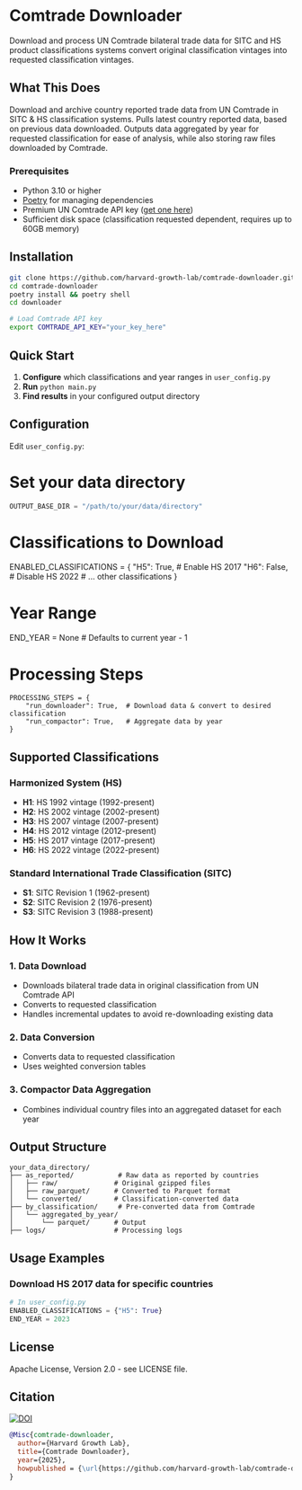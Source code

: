 # Comtrade Downloader

Download and process UN Comtrade bilateral trade data for SITC and HS product classifications systems convert original classification vintages into requested classification vintages. 

## What This Does

Download and archive country reported trade data from UN Comtrade in SITC & HS classification systems. Pulls latest country reported data, based on previous data downloaded. Outputs data aggregated by year for requested classification for ease of analysis, while also storing raw files downloaded by Comtrade. 

### Prerequisites
- Python 3.10 or higher
- [Poetry](https://python-poetry.org/docs/) for managing dependencies
- Premium UN Comtrade API key ([get one here](https://comtradeplus.un.org/))
- Sufficient disk space (classification requested dependent, requires up to 60GB memory)

## Installation

```bash
git clone https://github.com/harvard-growth-lab/comtrade-downloader.git
cd comtrade-downloader
poetry install && poetry shell
cd downloader

# Load Comtrade API key
export COMTRADE_API_KEY="your_key_here"
```

## Quick Start

1. **Configure** which classifications and year ranges in `user_config.py`
2. **Run** `python main.py`
3. **Find results** in your configured output directory

## Configuration

Edit `user_config.py`:

# Set your data directory
```python
OUTPUT_BASE_DIR = "/path/to/your/data/directory"
```
# Classifications to Download
ENABLED_CLASSIFICATIONS = {
    "H5": True,   # Enable HS 2017
    "H6": False,  # Disable HS 2022
    # ... other classifications
}

# Year Range
END_YEAR = None  # Defaults to current year - 1

# Processing Steps
```
PROCESSING_STEPS = {
    "run_downloader": True,  # Download data & convert to desired classification
    "run_compactor": True,   # Aggregate data by year
}
```

## Supported Classifications

### Harmonized System (HS)
- **H1**: HS 1992 vintage (1992-present)
- **H2**: HS 2002 vintage (2002-present)
- **H3**: HS 2007 vintage (2007-present)
- **H4**: HS 2012 vintage (2012-present)
- **H5**: HS 2017 vintage (2017-present)
- **H6**: HS 2022 vintage (2022-present)

### Standard International Trade Classification (SITC)
- **S1**: SITC Revision 1 (1962-present)
- **S2**: SITC Revision 2 (1976-present)
- **S3**: SITC Revision 3 (1988-present)


## How It Works

### 1. Data Download
- Downloads bilateral trade data in original classification from UN Comtrade API
- Converts to requested classification
- Handles incremental updates to avoid re-downloading existing data

### 2. Data Conversion
- Converts data to requested classification
- Uses weighted conversion tables

### 3. Compactor Data Aggregation
- Combines individual country files into an aggregated dataset for each year

## Output Structure

```
your_data_directory/
├── as_reported/           # Raw data as reported by countries
│   ├── raw/              # Original gzipped files
│   ├── raw_parquet/      # Converted to Parquet format
│   └── converted/        # Classification-converted data
├── by_classification/     # Pre-converted data from Comtrade
│   └── aggregated_by_year/
│       └── parquet/      # Output
├── logs/                 # Processing logs
```

## Usage Examples

### Download HS 2017 data for specific countries
```python
# In user_config.py
ENABLED_CLASSIFICATIONS = {"H5": True}
END_YEAR = 2023
```

## License

Apache License, Version 2.0 - see LICENSE file.

## Citation
[![DOI](https://zenodo.org/badge/734071396.svg)](https://doi.org/10.5281/zenodo.16052441)

```bibtex
@Misc{comtrade-downloader,
  author={Harvard Growth Lab},
  title={Comtrade Downloader},
  year={2025},
  howpublished = {\url{https://github.com/harvard-growth-lab/comtrade-downloader}},
}
```
